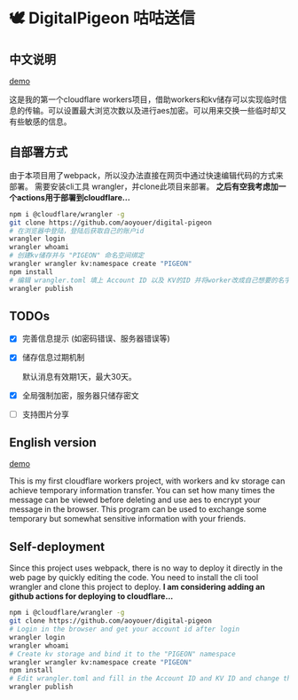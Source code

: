 # 🕊 DigitalPigeon 咕咕送信

## 中文说明

[demo](https://digitalpigeon.aoyou.workers.dev/ )

这是我的第一个cloudflare workers项目，借助workers和kv储存可以实现临时信息的传输。可以设置最大浏览次数以及进行aes加密。可以用来交换一些临时却又有些敏感的信息。

## 自部署方式

由于本项目用了webpack，所以没办法直接在网页中通过快速编辑代码的方式来部署。 需要安装cli工具 wrangler，并clone此项目来部署。 **之后有空我考虑加一个actions用于部署到cloudflare...**

```bash
npm i @cloudflare/wrangler -g
git clone https://github.com/aoyouer/digital-pigeon
# 在浏览器中登陆，登陆后获取自己的账户id
wrangler login
wrangler whoami
# 创建kv储存并与 "PIGEON" 命名空间绑定
wrangler wrangler kv:namespace create "PIGEON"
npm install
# 编辑 wrangler.toml 填上 Account ID 以及 KV的ID 并将worker改成自己想要的名字，或者另外配置zone
wrangler publish
```

## TODOs

- [x] 完善信息提示 (如密码错误、服务器错误等)
- [x] 储存信息过期机制
  
  默认消息有效期1天，最大30天。
- [x] 全局强制加密，服务器只储存密文
- [ ] 支持图片分享

## English version

[demo](https://digitalpigeon.aoyou.workers.dev/ )

This is my first cloudflare workers project, with workers and kv storage can achieve temporary information transfer. You can set how many times the message can be viewed before deleting and use aes to encrypt your message in the browser. This program can be used to exchange some temporary but somewhat sensitive information with your friends.

## Self-deployment

Since this project uses webpack, there is no way to deploy it directly in the web page by quickly editing the code. You need to install the cli tool wrangler and clone this project to deploy. **I am considering adding an github actions for deploying to cloudflare...**

```bash
npm i @cloudflare/wrangler -g
git clone https://github.com/aoyouer/digital-pigeon
# Login in the browser and get your account id after login
wrangler login
wrangler whoami
# Create kv storage and bind it to the "PIGEON" namespace
wrangler wrangler kv:namespace create "PIGEON"
npm install
# Edit wrangler.toml and fill in the Account ID and KV ID and change the worker to the name you want, or configure another zone
wrangler publish
```
